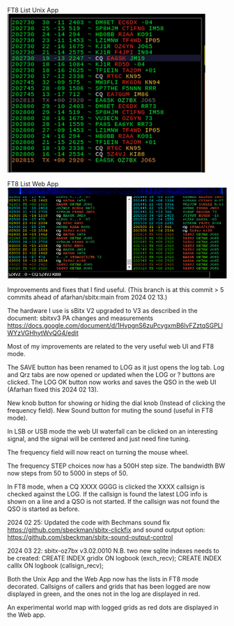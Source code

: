 FT8 List Unix App
![FT8 List Unix App](piFT8.png)

FT8 List Web App
![FT8 List Web App](webFT8.png)


Improvements and fixes that I find useful.
(This branch is at this commit > 5 commits ahead of afarhan/sbitx:main from 2024 02 13.)

The hardware I use is sBitx V2 upgraded to V3 as described in the document:
sbitxv3 PA changes and measurements
https://docs.google.com/document/d/1HvpgnS6zuPcygxmB6lvFZztqSGPLlWYzVGHhytWvQG4/edit

Most of my improvements are related to the very useful web UI and FT8 mode.

The SAVE button has been renamed to LOG as it just opens the log tab.
Log and Qrz tabs are now opened or updated when the LOG or ? buttons are clicked.
The LOG OK button now works and saves the QSO in the web UI (Afarhan fixed this 2024 02 13).

New knob button for showing or hiding the dial knob (Instead of clicking the frequency field).
New Sound button for muting the sound (useful in FT8 mode).

In LSB or USB mode the web UI waterfall can be clicked on an interesting signal, and the signal will be centered and just need fine tuning.

The frequency field will now react on turning the mouse wheel.

The frequency STEP choices now has a 500H step size.
The bandwidth BW now steps from 50 to 5000 in steps of 50.

In FT8 mode, when a CQ XXXX GGGG is clicked the XXXX callsign is checked against the LOG. 
If the callsign is found the latest LOG info is shown on a line and a QSO is not started.
If the callsign was not found the QSO is started as before.

2024 02 25:
Updated the code with 
Bechmans sound fix https://github.com/sbeckman/sbitx-clickfix and
sound output option: https://github.com/sbeckman/sbitx-sound-output-control 

2024 03 22:
sbitx-oz7bx v3.02.0010
N.B. two new sqlite indexes needs to be created:
    CREATE INDEX gridIx ON logbook (exch_recv);
    CREATE INDEX callIx ON logbook (callsign_recv);

Both the Unix App and the Web App now has the lists in FT8 mode decorated.
Callsigns of callers and grids that has been logged are now displayed in green,
and the ones not in the log are displayed in red.

An experimental world map with logged grids as red dots are displayed in the Web app.